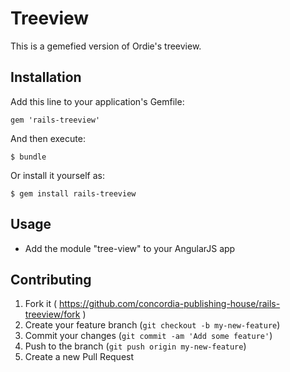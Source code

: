 # Treeview

This is a gemefied version of Ordie's treeview.

## Installation

Add this line to your application's Gemfile:

    gem 'rails-treeview'

And then execute:

    $ bundle

Or install it yourself as:

    $ gem install rails-treeview

## Usage

- Add the module "tree-view" to your AngularJS app

## Contributing

1. Fork it ( https://github.com/concordia-publishing-house/rails-treeview/fork )
2. Create your feature branch (`git checkout -b my-new-feature`)
3. Commit your changes (`git commit -am 'Add some feature'`)
4. Push to the branch (`git push origin my-new-feature`)
5. Create a new Pull Request
